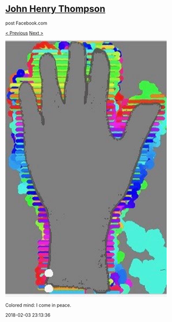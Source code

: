 # [John Henry Thompson](../README.md)
post Facebook.com

[< Previous](2018-02-08-1.md) [Next >](2018-02-01-1.md)

[![](../media/2018-02-03/Timeline-Photos-Colored-mind-I-come-in-peace.jpg)](../README.md)

Colored mind: I come in peace.

2018-02-03 23:13:36